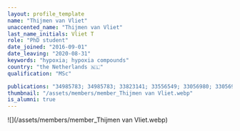 ```yaml
---
layout: profile_template
name: "Thijmen van Vliet"
unaccented_name: "Thijmen van Vliet"
last_name_initials: Vliet T
role: "PhD student"
date_joined: "2016-09-01"
date_leaving: "2020-08-31"
keywords: "hypoxia; hypoxia compounds"
country: "the Netherlands 🇳🇱"
qualification: "MSc"

publications: "34985783; 34985783; 33823141; 33556549; 33056980; 33056980; 29575469"
thumbnail: "/assets/members/member_Thijmen van Vliet.webp"
is_alumni: true
---
```


 ![](/assets/members/member_Thijmen van Vliet.webp)

 